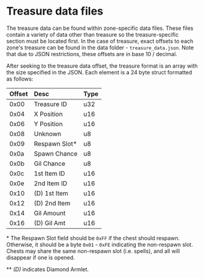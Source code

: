 # Treasure data files

The treasure data can be found within zone-specific data files. These
files contain a variety of data other than treasure so the
treasure-specific section must be located first. In the case of
treasure, exact offsets to each zone's treasure can be found in the data
folder - `treasure_data.json`. Note that due to JSON restrictions, these
offsets are in base 10 / decimal.

After seeking to the treasure data offset, the treasure format is an
array with the size specified in the JSON. Each element is a 24 byte
struct formatted as follows:

| Offset | Desc           | Type |
|:-------|:---------------|:-----|
| 0x00   | Treasure ID    | u32  |
| 0x04   | X Position     | u16  |
| 0x06   | Y Position     | u16  |
| 0x08   | Unknown        | u8   |
| 0x09   | Respawn Slot\* | u8   |
| 0x0a   | Spawn Chance   | u8   |
| 0x0b   | Gil Chance     | u8   |
| 0x0c   | 1st Item ID    | u16  |
| 0x0e   | 2nd Item ID    | u16  |
| 0x10   | (D) 1st Item   | u16  |
| 0x12   | (D) 2nd Item   | u16  |
| 0x14   | Gil Amount     | u16  |
| 0x16   | (D) Gil Amt    | u16  |

\* The Respawn Slot field should be `0xFF` if the chest should respawn.
Otherwise, it should be a byte `0x01` - `0xFE` indicating the
non-respawn slot. Chests may share the same non-respawn slot (i.e.
spells), and all will disappear if one is opened.

\*\* *(D)* indicates Diamond Armlet.
